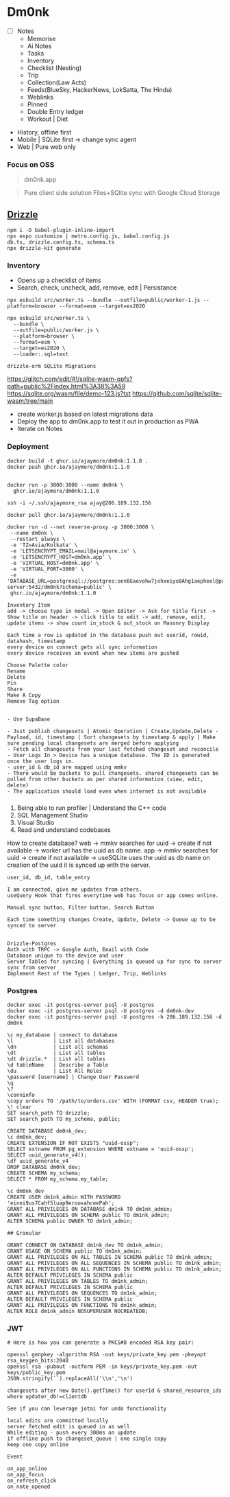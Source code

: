 # Dm0nk

- [ ] Notes
    - Memorise
    - Ai Notes
    - Tasks
    - Inventory
    - Checklist (Nesting)
    - Trip
    - Collection(Law Acts)
    - Feeds(BlueSky, HackerNews, LokSatta, The Hindu)
    - Weblinks
    - Pinned
    - Double Entry ledger 
    - Workout | Diet
- History, offline first 
- Mobile | SQLite first -> change sync agent
- Web | Pure web only


### Focus on OSS

> dm0nk.app

> Pure client side solution
> Files+SQlite sync with Google Cloud Storage

## [Drizzle](https://orm.drizzle.team/docs/get-started/expo-new)

```
npm i -D babel-plugin-inline-import
npx expo customize | metro.config.js, babel.config.js
db.ts, drizzle.config.ts, schema.ts
npx drizzle-kit generate
```

### Inventory

- Opens up a checklist of items
- Search, check, uncheck, add, remove, edit | Persistance

```
npx esbuild src/worker.ts --bundle --outfile=public/worker-1.js --platform=browser --format=esm --target=es2020

npx esbuild src/worker.ts \
  --bundle \
  --outfile=public/worker.js \
  --platform=browser \
  --format=esm \
  --target=es2020 \
  --loader:.sql=text

drizzle-orm SQLite Migrations
```
https://glitch.com/edit/#!/sqlite-wasm-opfs?path=public%2Findex.html%3A38%3A59
https://sqlite.org/wasm/file/demo-123.js?txt
https://github.com/sqlite/sqlite-wasm/tree/main

- create worker.js based on latest migrations data
- Deploy the app to dm0nk.app to test it out in production as PWA
- Iterate on Notes

### Deployment

```
docker build -t ghcr.io/ajaymore/dm0nk:1.1.0 .
docker push ghcr.io/ajaymore/dm0nk:1.1.0


docker run -p 3000:3000 --name dm0nk \
  ghcr.io/ajaymore/dm0nk:1.1.0

ssh -i ~/.ssh/ajaymore_rsa ajay@206.189.132.156

docker pull ghcr.io/ajaymore/dm0nk:1.1.0

docker run -d --net reverse-proxy -p 3000:3000 \
 --name dm0nk \
 --restart always \
 -e 'TZ=Asia/Kolkata' \
 -e 'LETSENCRYPT_EMAIL=mail@ajaymore.in' \
 -e 'LETSENCRYPT_HOST=dm0nk.app' \
 -e 'VIRTUAL_HOST=dm0nk.app' \
 -e 'VIRTUAL_PORT=3000' \
 -e 'DATABASE_URL=postgresql://postgres:oen6Gaevohw7johxeiyo8Ahg1aepheel@postgres-server:5432/dm0nk?schema=public' \
 ghcr.io/ajaymore/dm0nk:1.1.0
```

```
Inventory Item
add -> choose type in modal -> Open Editor -> Ask for title first -> Show title on header -> click title to edit -> add, remove, edit, update items -> show count in_stock & out_stock on Masonry Display

Each time a row is updated in the database push out userid, rowid, datahash, timestamp
every device on connect gets all sync information
every device receives an event when new items are pushed

Choose Palette color
Rename
Delete
Pin
Share
Make A Copy
Remove Tag option


- Use SupaBase

- Just publish changesets | Atomic Operation | Create,Update,Delete - Payload, id, timestamp | Sort changesets by timestamp & apply | Make sure pending local changesets are merged before applying
- Fetch all changesets from your last fetched changeset and reconcile
- User Logs In > Device has a unique database. The ID is generated once the user logs in.
- user_id & db_id are mapped using mmkv
- There would be buckets to pull changesets. shared_changesets can be pulled from other buckets as per shared information (view, edit, delete)
- The application should load even when internet is not available
```


###
1. Being able to run profiler | Understand the C++ code
2. SQL Management Studio
3. Visual Studio
4. Read and understand codebases

How to create database?
web -> mmkv searches for uuid -> create if not available -> worker url has the uuid as db name.
app -> mmkv searches for uuid -> create if not available -> useSQLite uses the uuid as db name
on creation of the uuid it is synced up with the server.
```
user_id, db_id, table_entry

I am connected, give me updates from others.
useQuery Hook that fires everytime web has focus or app comes online.

Manual sync button, Filter button, Search Button

Each time something changes Create, Update, Delete -> Queue up to be synced to server


Drizzle-Postgres
Auth with TRPC -> Google Auth, Email with Code
Database unique to the device and user
Server Tables for syncing | Everything is queued up for sync to server
sync from server
Implement Rest of the Types | Ledger, Trip, Weblinks
```

### Postgres

```
docker exec -it postgres-server psql -U postgres
docker exec -it postgres-server psql -U postgres -d dm0nk-dev
docker exec -it postgres-server psql -U postgres -h 206.189.132.156 -d dm0nk

\c my_database | connect to database
\l             | List all databases
\dn            | List all schemas
\dt            | List all tables
\dt drizzle.*  | List all tables
\d tableName   | Describe a Table
\du            | List All Roles
\password [username] | Change User Password
\q
\?
\conninfo
\copy orders TO '/path/to/orders.csv' WITH (FORMAT csv, HEADER true);
\! clear
SET search_path TO drizzle;
SET search_path TO my_schema, public;

CREATE DATABASE dm0nk_dev;
\c dm0nk_dev;
CREATE EXTENSION IF NOT EXISTS "uuid-ossp";
SELECT extname FROM pg_extension WHERE extname = 'uuid-ossp';
SELECT uuid_generate_v4();
\df uuid_generate_v4
DROP DATABASE dm0nk_dev;
CREATE SCHEMA my_schema;
SELECT * FROM my_schema.my_table;

\c dm0nk_dev
CREATE USER dm1nk_admin WITH PASSWORD 'einei9us7Cahf5luap9erooxahceePah';
GRANT ALL PRIVILEGES ON DATABASE dm1nk TO dm1nk_admin;
GRANT ALL PRIVILEGES ON SCHEMA public TO dm1nk_admin;
ALTER SCHEMA public OWNER TO dm1nk_admin;

## Granular

GRANT CONNECT ON DATABASE dm1nk_dev TO dm1nk_admin;
GRANT USAGE ON SCHEMA public TO dm1nk_admin;
GRANT ALL PRIVILEGES ON ALL TABLES IN SCHEMA public TO dm1nk_admin;
GRANT ALL PRIVILEGES ON ALL SEQUENCES IN SCHEMA public TO dm1nk_admin;
GRANT ALL PRIVILEGES ON ALL FUNCTIONS IN SCHEMA public TO dm1nk_admin;
ALTER DEFAULT PRIVILEGES IN SCHEMA public
GRANT ALL PRIVILEGES ON TABLES TO dm1nk_admin;
ALTER DEFAULT PRIVILEGES IN SCHEMA public
GRANT ALL PRIVILEGES ON SEQUENCES TO dm1nk_admin;
ALTER DEFAULT PRIVILEGES IN SCHEMA public
GRANT ALL PRIVILEGES ON FUNCTIONS TO dm1nk_admin;
ALTER ROLE dm1nk_admin NOSUPERUSER NOCREATEDB;
```

### JWT
```
# Here is how you can generate a PKCS#8 encoded RSA key pair:

openssl genpkey -algorithm RSA -out keys/private_key.pem -pkeyopt rsa_keygen_bits:2048
openssl rsa -pubout -outform PEM -in keys/private_key.pem -out keys/public_key.pem
JSON.stringify(``).replaceAll('\\n','\n')
```

```
changesets after new Date().getTime() for userId & shared_resource_ids where updater_db!=clientdb

See if you can leverage jotai for undo functionality

local edits are committed locally
server fetched edit is queued in as well
While editing - push every 300ms on update
if offline push to changeset_queue | one single copy
keep one copy online

Event

on_app_online
on_app_focus
on_refresh_click
on_note_opened
```